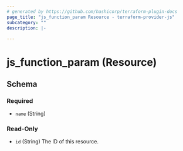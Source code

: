```yaml
---
# generated by https://github.com/hashicorp/terraform-plugin-docs
page_title: "js_function_param Resource - terraform-provider-js"
subcategory: ""
description: |-
  
---
```


# js_function_param (Resource)





<!-- schema generated by tfplugindocs -->
## Schema

### Required

- `name` (String)

### Read-Only

- `id` (String) The ID of this resource.
